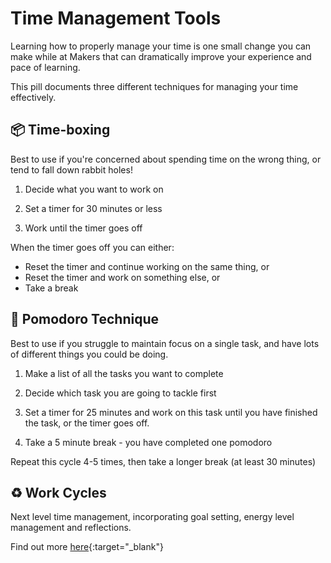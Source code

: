 # Time Management Tools

Learning how to properly manage your time is one small change you can make while at Makers that can dramatically improve your experience and pace of learning.

This pill documents three different techniques for managing your time effectively.

## 📦 Time-boxing

Best to use if you're concerned about spending time on the wrong thing, or tend to fall down rabbit holes!

1. Decide what you want to work on

2. Set a timer for 30 minutes or less
3. Work until the timer goes off

When the timer goes off you can either:

- Reset the timer and continue working on the same thing, or
- Reset the timer and work on something else, or
- Take a break

## 🍅 Pomodoro Technique

Best to use if you struggle to maintain focus on a single task, and have lots of different things you could be doing.

1. Make a list of all the tasks you want to complete

2. Decide which task you are going to tackle first
3. Set a timer for 25 minutes and work on this task until you have finished the task, or the timer goes off.
4. Take a 5 minute break - you have completed one pomodoro

Repeat this cycle 4-5 times, then take a longer break (at least 30 minutes)

## ♻️ Work Cycles

Next level time management, incorporating goal setting, energy level management and reflections.

Find out more [here](https://www.ultraworking.com/cycles){:target="_blank"}
